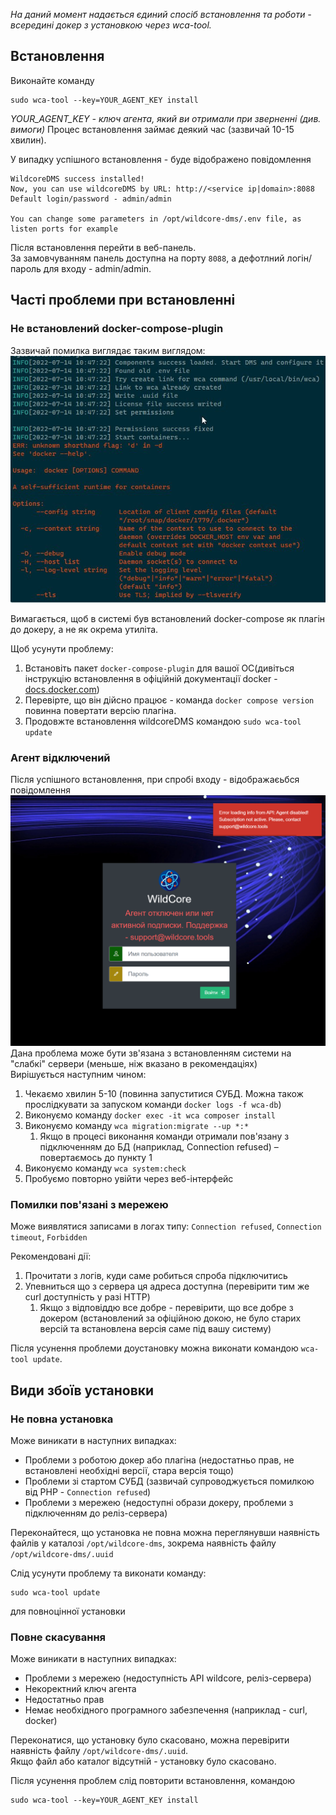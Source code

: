 *На даний момент надається єдиний спосіб встановлення та роботи - всередині докер з установкою через wca-tool.*       

## Встановлення
Виконайте команду 
```shell
sudo wca-tool --key=YOUR_AGENT_KEY install 
```
*YOUR_AGENT_KEY - ключ агента, який ви отримали при зверненні (див. вимоги)*
Процес встановлення займає деякий час (зазвичай 10-15 хвилин).   

У випадку успішного встановлення - буде відображено повідомлення
```shell
WildcoreDMS success installed!
Now, you can use wildcoreDMS by URL: http://<service ip|domain>:8088
Default login/password - admin/admin

You can change some parameters in /opt/wildcore-dms/.env file, as listen ports for example
```

Після встановлення перейти в веб-панель.    
За замовчуванням панель доступна на порту `8088`, а дефотлний логін/пароль для входу - admin/admin.   


## Часті проблеми при встановленні
### Не встановлений docker-compose-plugin 
Зазвичай помилка виглядає таким виглядом:       
![](assets/no-docker-compose-plugin.jpg)

Вимагається, щоб в системі був встановлений docker-compose як плагін до докеру, а не як окрема утиліта.    

Щоб усунути проблему:

1. Встановіть пакет `docker-compose-plugin` для вашої ОС(дивіться інструкцію встановлення в офіційній документації docker - [docs.docker.com](https://docs.docker.com/engine/install/))
2. Перевірте, що він дійсно працює - команда `docker compose version` повинна повертати версію плагіна.
3. Продовжте встановлення  wildcoreDMS командою ```sudo wca-tool update```    

### Агент відключений     
Після успішного встановлення, при спробі  входу - відображаєьбся повідомлення
![](assets/agent-disabled.png)     
Дана проблема може бути зв'язана з встановленням системи на "слабкі" сервери (меньше, ніж вказано в рекомендаціях)         
Вирішується наступним чином: 

1. Чекаємо хвилин 5-10 (повинна запуститися СУБД. Можна також прослідкувати за запуском команди `docker logs -f wca-db`)
2. Виконуємо команду `docker exec -it wca composer install`
3. Виконуємо команду `wca migration:migrate --up *:*`
   1. Якщо в процесі виконання команди отримали пов'язану з підключенням до БД (наприклад, Connection refused) – повертаємось до пункту 1
4. Виконуємо команду `wca system:check`
5. Пробуємо повторно увійти через веб-інтерфейс 


### Помилки пов'язані з мережею
Може виявлятися записами в логах типу: `Connection refused`, `Connection timeout`, `Forbidden`    

Рекомендовані дії: 

1. Прочитати з логів, куди саме робиться спроба підключитись  
2. Упевниться що з сервера ця адреса доступна (перевірити тим же curl доступність у разі HTTP)     
   1. Якщо з відповіддю все добре - перевірити, що все добре з докером (встановлений за офіційною докою, не було старих версій та встановлена версія саме під вашу систему)

Після усунення проблеми доустановку можна виконати командою `wca-tool update`.
    
## Види збоїв установки 
### Не повна установка
Може виникати в наступних випадках:    

* Проблеми з роботою докер або плагіна (недостатньо прав, не встановлені необхідні версії, стара версія тощо)
* Проблеми зі стартом СУБД (зазвичай супроводжується помилкою від PHP - `Connection refused`)   
* Проблеми з мережею (недоступні образи докеру, проблеми з підключенням до реліз-сервера)

Переконайтеся, що установка не повна можна переглянувши наявність файлів у каталозі `/opt/wildcore-dms`, 
зокрема наявність файлу `/opt/wildcore-dms/.uuid`

Слід усунути проблему та виконати команду:  
```shell
sudo wca-tool update 
```
для повноцінної установки

### Повне скасування 
Може виникати в наступних випадках:    

* Проблеми з мережею (недоступність API wildcore, реліз-сервера)
* Некоректний ключ агента
* Недостатньо прав
* Немає необхідного програмного забезпечення (наприклад - curl, docker)

Переконатися, що установку було скасовано, можна перевірити наявність файлу `/opt/wildcore-dms/.uuid`.       
Якщо файл або каталог відсутній - установку було скасовано. 

Після усунення проблем слід повторити встановлення, командою 
```shell
sudo wca-tool --key=YOUR_AGENT_KEY install 
```
